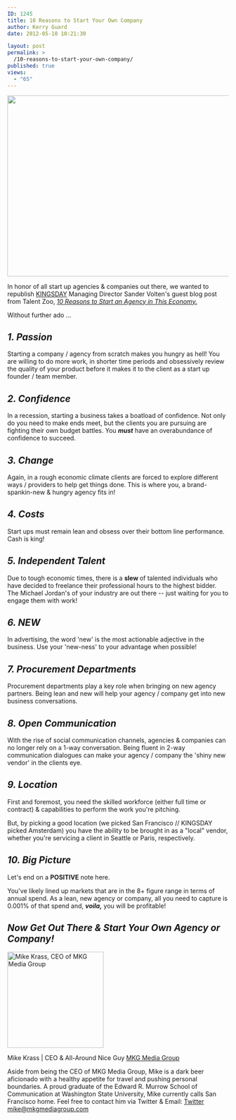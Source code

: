 ```yaml
---
ID: 1245
title: 10 Reasons to Start Your Own Company
author: Kerry Guard
date: 2012-05-10 10:21:30

layout: post
permalink: >
  /10-reasons-to-start-your-own-company/
published: true
views:
  - "65"
---
```

<img class="aligncenter size-full wp-image-1247" title="start up advice" src="http://mkgmediagroup.com/wp-content/uploads/2012/05/start-up-advice.jpeg" alt="" width="534" height="411" />

In honor of all start up agencies &amp; companies out there, we wanted to republish <a href="http://kingsday.com" target="_blank">KINGSDAY</a> Managing Director Sander Volten's guest blog post from Talent Zoo, <em><a href="http://www.talentzoo.com/news/10-Reasons-to-Start-an-Agency-in-This-Economy/14101.html" target="_blank">10 Reasons to Start an Agency in This Economy.</a></em>

Without further ado ...
<h2><em>1. Passion</em></h2>
Starting a company / agency from scratch makes you hungry as hell! You are willing to do more work, in shorter time periods and obsessively review the quality of your product before it makes it to the client as a start up founder / team member.
<h2><em>2. Confidence</em></h2>
In a recession, starting a business takes a boatload of confidence. Not only do you need to make ends meet, but the clients you are pursuing are fighting their own budget battles. You <em><strong>must</strong></em> have an overabundance of confidence to succeed.
<h2><em>3. Change</em></h2>
Again, in a rough economic climate clients are forced to explore different ways / providers to help get things done. This is where you, a brand-spankin-new &amp; hungry agency fits in!
<h2><em>4. Costs</em></h2>
Start ups must remain lean and obsess over their bottom line performance. Cash is king!
<h2><em>5. Independent Talent</em></h2>
Due to tough economic times, there is a <strong>slew </strong>of talented individuals who have decided to freelance their professional hours to the highest bidder. The Michael Jordan's of your industry are out there -- just waiting for you to engage them with work!
<h2><em>6. NEW</em></h2>
In advertising, the word 'new' is the most actionable adjective in the business. Use your 'new-ness' to your advantage when possible!
<h2><em>7. Procurement Departments</em></h2>
Procurement departments play a key role when bringing on new agency partners. Being lean and new will help your agency / company get into new business conversations.
<h2><em>8. Open Communication</em></h2>
With the rise of social communication channels, agencies &amp; companies can no longer rely on a 1-way conversation. Being fluent in 2-way communication dialogues can make your agency / company the 'shiny new vendor' in the clients eye.
<h2><em>9. Location</em></h2>
First and foremost, you need the skilled workforce (either full time or contract) &amp; capabilities to perform the work you're pitching.

But, by picking a good location (we picked San Francisco // KINGSDAY picked Amsterdam) you have the ability to be brought in as a "local" vendor, whether you're servicing a client in Seattle or Paris, respectively.
<h2><em>10. Big Picture</em></h2>
Let's end on a <strong>POSITIVE</strong> note here.

You've likely lined up markets that are in the 8+ figure range in terms of annual spend. As a lean, new agency or company, all you need to capture is 0.001% of that spend and, <em><strong>*voila*,</strong></em> you will be profitable!
<h2><em>Now Get Out There &amp; Start Your Own Agency or Company!</em></h2>

<img src="http://mkgmediagroup.com/wp-content/uploads/2011/08/mk_median_bw_head.jpeg" alt="Mike Krass, CEO of MKG Media Group" width="219" height="218" class="alignleft size-full wp-image-1794" />

<span itemprop="jobTitle">Mike Krass | CEO & All-Around Nice Guy</span>
<a href="http://www.mkgmediagroup.com" itemprop="url">MKG Media Group</a>
</span>

Aside from being the CEO of MKG Media Group, Mike is a dark beer aficionado with a healthy appetite for travel and pushing personal boundaries. A proud graduate of the Edward R. Murrow School of Communication at Washington State University, Mike currently calls San Francisco home. Feel free to contact him via Twitter & Email:
<a href="http://www.twitter.com/mikekrass" itemprop="url">Twitter</a>
<a href="mailto:mike@mkgmediagroup.com" itemprop="email">mike@mkgmediagroup.com</a>
</div>